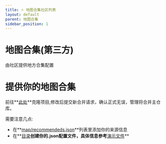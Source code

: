 ```yaml
---
title: ⭐️ 地图合集社区列表
layout: default
parent: 地图合集
sidebar_position: 1
---
```


# 地图合集(第三方)

由社区提供地方合集配置

[//]: # (<div id=table class='table-wrapper'></div>)

[//]: # ()
[//]: # (<script>)

[//]: # (var http = new XMLHttpRequest&#40;&#41;;)

[//]: # (http.open&#40;'get', '/config/map/recommendeds.json', true&#41;;)

[//]: # (http.send&#40;&#41;;)

[//]: # (http.onreadystatechange = function &#40;&#41; {)

[//]: # (    if &#40;http.readyState == 4 && http.status == 200&#41; {)

[//]: # (        var jsonData = JSON.parse&#40;http.response&#41;;)

[//]: # (        var table = document.createElement&#40;'table'&#41;;)

[//]: # (        var thead = document.createElement&#40;'thead'&#41;;)

[//]: # (        var tbody = document.createElement&#40;'tbody'&#41;;)

[//]: # (        var headerRow = document.createElement&#40;'tr'&#41;;)

[//]: # (    )
[//]: # (        ['Name', 'Path'].forEach&#40;function&#40;i&#41; {)

[//]: # (            var th = document.createElement&#40;'th'&#41;;)

[//]: # (            th.textContent = i;)

[//]: # (            headerRow.appendChild&#40;th&#41;;)

[//]: # (        }&#41;;)

[//]: # (    )
[//]: # (        thead.appendChild&#40;headerRow&#41;;)

[//]: # (        table.appendChild&#40;thead&#41;;)

[//]: # (    )
[//]: # (        jsonData.child.forEach&#40;function&#40;item&#41; {)

[//]: # (            var row = document.createElement&#40;'tr'&#41;;)

[//]: # (            var tdName = document.createElement&#40;'td'&#41;,)

[//]: # (                tdPath = document.createElement&#40;'td'&#41;;)

[//]: # ()
[//]: # (                tdName.textContent = item["name"];)

[//]: # (                tdPath.innerHTML = item["updataFunction"].map&#40;&#40;pathItem&#41; => `<div><b>${pathItem.name}</b>:</div><a href='${pathItem.path}'>${pathItem.path}</a>`&#41;;)

[//]: # ()
[//]: # (            row.appendChild&#40;tdName&#41;;    )

[//]: # (            row.appendChild&#40;tdPath&#41;;)

[//]: # (            tbody.appendChild&#40;row&#41;;)

[//]: # (        }&#41;;)

[//]: # (    )
[//]: # (        table.appendChild&#40;tbody&#41;;)

[//]: # ()
[//]: # (        document.getElementById&#40;'table'&#41;.appendChild&#40;table&#41;;)

[//]: # (    })

[//]: # (})

[//]: # ()
[//]: # ()
[//]: # (</script>)

# 提供你的地图合集
前往**[此处](https://github.com/hell-gun-calculator/document/)**克隆项目,修改后提交新合并请求，确认正式无误，管理将合并主仓库。

需要注意几点:

- 在**[map/recommendeds.json](https://github.com/hell-gun-calculator/document/blob/main/config/map/recommendeds.json)**列表里添加你的来源信息 
- 在**[目录](https://github.com/hell-gun-calculator/document/blob/main/config/map/)**创建你的.json配置文件，具体信息参考**[演示文件](https://github.com/hell-gun-calculator/document/blob/main/config/map/example.json)**
